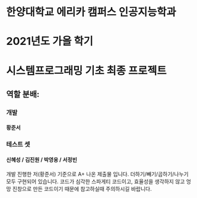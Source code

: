 # 한양대학교 에리카 캠퍼스 인공지능학과 
# 2021년도 가을 학기 
# 시스템프로그래밍 기초 최종 프로젝트

## 역할 분배:

### 개발

#### 황준서

### 테스트 셋

#### 신혜성 / 김진원 / 박영웅 / 서정빈

개발 진행한 저(황준서) 기준으로 A+ 나온 제출물 입니다.
더하기/빼기/곱하기/나누기 모두 구현되어 있습니다.
코드가 심각한 스파게티 코드이고, 효율성을 생각하지 않고 엉망 진창으로 만든 코드이기 때문에 
참고하실때 주의하시길 바랍니다.
